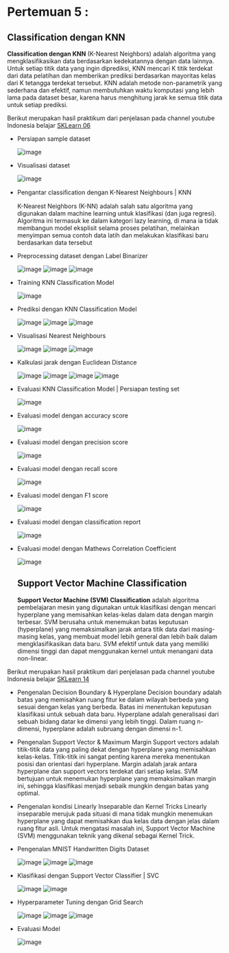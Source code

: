 # Pertemuan 5 :

## Classification dengan KNN
**Classification dengan KNN** (K-Nearest Neighbors) adalah algoritma yang mengklasifikasikan data berdasarkan kedekatannya dengan data lainnya. Untuk setiap titik data yang ingin diprediksi, KNN mencari K titik terdekat dari data pelatihan dan memberikan prediksi berdasarkan mayoritas kelas dari K tetangga terdekat tersebut. KNN adalah metode non-parametrik yang sederhana dan efektif, namun membutuhkan waktu komputasi yang lebih lama pada dataset besar, karena harus menghitung jarak ke semua titik data untuk setiap prediksi.

Berikut merupakan hasil praktikum dari penjelasan pada channel youtube Indonesia belajar [SKLearn 06](https://www.youtube.com/watch?v=4zARMcgc7hA&list=PL2O3HdJI4voHNEv59SdXKRQVRZAFmwN9E&index=7)

- Persiapan sample dataset

  ![image](https://github.com/user-attachments/assets/f2f778ff-0409-4cb8-8dea-ff096b608be4)

- Visualisasi dataset

  ![image](https://github.com/user-attachments/assets/8ad436b9-ec60-4abf-80e6-717c82ab1b94)

- Pengantar classiﬁcation dengan K-Nearest Neighbours | KNN
  
  K-Nearest Neighbors (K-NN) adalah salah satu algoritma yang digunakan dalam machine learning untuk klasifikasi (dan juga regresi). Algoritma ini termasuk ke dalam kategori lazy learning, di mana ia tidak membangun model eksplisit selama proses pelatihan, melainkan menyimpan semua contoh data latih dan melakukan klasifikasi baru berdasarkan data tersebut
  
- Preprocessing dataset dengan Label Binarizer

  ![image](https://github.com/user-attachments/assets/116218b5-7f78-4f10-9a26-8744cc549b5f)
  ![image](https://github.com/user-attachments/assets/dd4f2e9d-6a0e-4cc6-b99d-3919982f318b)
  ![image](https://github.com/user-attachments/assets/2498cdf6-02eb-4a74-881e-17861a8f8dfb)

- Training KNN Classification Model

  ![image](https://github.com/user-attachments/assets/7c77d802-ab97-4443-8f6a-a6f24b3771ed)

- Prediksi dengan KNN Classification Model

  ![image](https://github.com/user-attachments/assets/cff56e78-3f58-4a03-80f0-cb98cc1152a0)
  ![image](https://github.com/user-attachments/assets/1aa15037-1673-474e-acde-b3f564dfb3f3)
  ![image](https://github.com/user-attachments/assets/f7b4b1d2-8b36-44b5-be9f-fba2638966c4)

- Visualisasi Nearest Neighbours

  ![image](https://github.com/user-attachments/assets/10f74f39-06fa-463f-a196-407da28a4d28)
  ![image](https://github.com/user-attachments/assets/1b4a83ed-bf77-48a4-b3a3-6c1ac751e912)
  ![image](https://github.com/user-attachments/assets/ab956a34-e9a2-4a80-9024-64b2396d35d4)

- Kalkulasi jarak dengan Euclidean Distance

  ![image](https://github.com/user-attachments/assets/2f20e2ec-4313-46bd-a50a-92de76cbf785)
  ![image](https://github.com/user-attachments/assets/fc38b314-105e-49a5-9c84-b7c784a9ff6d)
  ![image](https://github.com/user-attachments/assets/2f1871c1-d787-458c-bd31-07213a3db8dc)
  ![image](https://github.com/user-attachments/assets/fc39ce44-14d4-4bbb-8dba-d8f952be6cc7)

- Evaluasi KNN Classification Model | Persiapan testing set

  ![image](https://github.com/user-attachments/assets/b0bf3141-2bc2-447d-9489-cbeda4635d38)

- Evaluasi model dengan accuracy score

  ![image](https://github.com/user-attachments/assets/52b48976-2a49-45dd-ba3e-d0e30c0b4931)

- Evaluasi model dengan precision score

  ![image](https://github.com/user-attachments/assets/646d389b-ce91-41de-91de-a341942a4abb)

- Evaluasi model dengan recall score

  ![image](https://github.com/user-attachments/assets/34327e76-fad8-409e-af90-cfdc05762f94)

- Evaluasi model dengan F1 score

  ![image](https://github.com/user-attachments/assets/601b581b-3757-45e0-a5ff-973340ce42d4)

- Evaluasi model dengan classification report

  ![image](https://github.com/user-attachments/assets/12150d58-3288-4d9a-95c6-669c2aa4d55a)

- Evaluasi model dengan Mathews Correlation Coefficient

  ![image](https://github.com/user-attachments/assets/2b7b1719-c843-45b9-b9e6-571e71cba09c)

  ## Support Vector Machine Classification
  **Support Vector Machine (SVM) Classification** adalah algoritma pembelajaran mesin yang digunakan untuk klasifikasi dengan mencari hyperplane yang memisahkan kelas-kelas dalam data dengan margin terbesar. SVM berusaha untuk menemukan batas keputusan (hyperplane) yang memaksimalkan jarak antara titik data dari masing-masing kelas, yang membuat model lebih general dan lebih baik dalam mengklasifikasikan data baru. SVM efektif untuk data yang memiliki dimensi tinggi dan dapat menggunakan kernel untuk menangani data non-linear.

Berikut merupakan hasil praktikum dari penjelasan pada channel youtube Indonesia belajar [SKLearn 14](https://www.youtube.com/watch?v=z69XYXpvVrE&list=PL2O3HdJI4voHNEv59SdXKRQVRZAFmwN9E&index=15)

- Pengenalan Decision Boundary & Hyperplane
  Decision boundary adalah batas yang memisahkan ruang fitur ke dalam wilayah berbeda yang sesuai dengan kelas yang berbeda. Batas ini menentukan keputusan klasifikasi untuk sebuah data baru. Hyperplane adalah generalisasi dari sebuah bidang datar ke dimensi yang lebih tinggi. Dalam ruang n-dimensi, hyperplane adalah subruang dengan dimensi n-1.

- Pengenalan Support Vector & Maximum Margin
  Support vectors adalah titik-titik data yang paling dekat dengan hyperplane yang memisahkan kelas-kelas. Titik-titik ini sangat penting karena mereka menentukan posisi dan orientasi dari hyperplane. Margin adalah jarak antara hyperplane dan support vectors terdekat dari setiap kelas. SVM bertujuan untuk menemukan hyperplane yang memaksimalkan margin ini, sehingga klasifikasi menjadi sebaik mungkin dengan batas yang optimal.

- Pengenalan kondisi Linearly Inseparable dan Kernel Tricks
  Linearly inseparable merujuk pada situasi di mana tidak mungkin menemukan hyperplane yang dapat memisahkan dua kelas data dengan jelas dalam ruang fitur asli. Untuk mengatasi masalah ini, Support Vector Machine (SVM) menggunakan teknik yang dikenal sebagai Kernel Trick. 
  
- Pengenalan MNIST Handwritten Digits Dataset
  
  ![image](https://github.com/user-attachments/assets/83c0863c-1726-48a5-934c-a18eb1dad0f2)
  ![image](https://github.com/user-attachments/assets/899f6e0c-05d6-4b8a-a35f-0e215bc866b8)
  ![image](https://github.com/user-attachments/assets/c4c9e943-7c81-4db1-8aa6-d30621fd76c1)

- Klasifikasi dengan Support Vector Classifier | SVC

  ![image](https://github.com/user-attachments/assets/346686d1-2089-434a-94d6-7fda04b6806d)
  ![image](https://github.com/user-attachments/assets/945bf3a8-0c39-44d3-aa5b-ff1d57674baf)

- Hyperparameter Tuning dengan Grid Search

  ![image](https://github.com/user-attachments/assets/18b5b729-538f-4db4-b51f-498df9a7a6a8)
  ![image](https://github.com/user-attachments/assets/0f4d6ac8-3056-4dfc-a748-0960cb983a71)
  ![image](https://github.com/user-attachments/assets/5034ebdb-23ce-4cb7-bca6-a074462b88f9)

- Evaluasi Model

  ![image](https://github.com/user-attachments/assets/984bf2e5-5638-4beb-9811-fc05f4c657b0)

